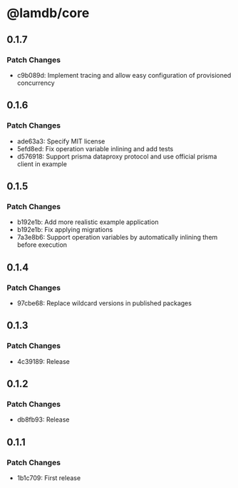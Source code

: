 # @lamdb/core

## 0.1.7

### Patch Changes

- c9b089d: Implement tracing and allow easy configuration of provisioned concurrency

## 0.1.6

### Patch Changes

- ade63a3: Specify MIT license
- 5efd8ed: Fix operation variable inlining and add tests
- d576918: Support prisma dataproxy protocol and use official prisma client in example

## 0.1.5

### Patch Changes

- b192e1b: Add more realistic example application
- b192e1b: Fix applying migrations
- 7a3e8b6: Support operation variables by automatically inlining them before execution

## 0.1.4

### Patch Changes

- 97cbe68: Replace wildcard versions in published packages

## 0.1.3

### Patch Changes

- 4c39189: Release

## 0.1.2

### Patch Changes

- db8fb93: Release

## 0.1.1

### Patch Changes

- 1b1c709: First release
